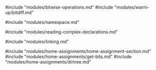 #include "modules/bitwise-operations.md"
#include "modules/warm-up/bitdiff.md"

#include "modules/namespace.md"

#include "modules/reading-complex-declarations.md"

#include "modules/linking.md"

#include "modules/home-assignments/home-assignment-section.md"
#include "modules/home-assignments/get-bits.md"
#include "modules/home-assignments/dirtree.md"
